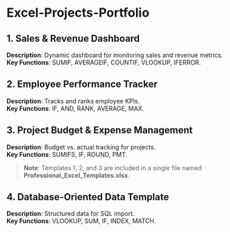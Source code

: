 # Excel-Projects-Portfolio
## 1. Sales & Revenue Dashboard
**Description**: Dynamic dashboard for monitoring sales and revenue metrics.  
**Key Functions**: SUMIF, AVERAGEIF, COUNTIF, VLOOKUP, IFERROR.

## 2. Employee Performance Tracker
**Description**: Tracks and ranks employee KPIs.  
**Key Functions**: IF, AND, RANK, AVERAGE, MAX.

## 3. Project Budget & Expense Management
**Description**: Budget vs. actual tracking for projects.  
**Key Functions**: SUMIFS, IF, ROUND, PMT.

> **Note**: Templates 1, 2, and 3 are included in a single file named **Professional_Excel_Templates.xlsx**.

## 4. Database-Oriented Data Template
**Description**: Structured data for SQL import.  
**Key Functions**: VLOOKUP, SUM, IF, INDEX, MATCH.

